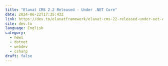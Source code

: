 ```yaml
---
title: "Elanat CMS 2.2 Released - Under .NET Core"
date: 2024-06-22T17:35:43Z
link: https://dev.to/elanatframework/elanat-cms-22-released-under-net-core-5fmm?utm_medium=RSS&utm_source=news.12bit.vn
site: dev.to
language: English
category:
  - news
  - dotnet
  - webdev
  - csharp
draft: false
---
```

